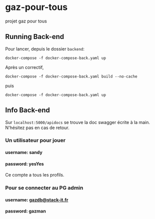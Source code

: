 # gaz-pour-tous
projet gaz pour tous

## Running Back-end

Pour lancer, depuis le dossier `backend`:

`docker-compose -f docker-compose-back.yaml up`

Après un correctif, 


`docker-compose -f docker-compose-back.yaml build --no-cache`

puis

`docker-compose -f docker-compose-back.yaml up`


## Info Back-end

Sur `localhost:5000/apidocs` se trouve la doc swagger écrite à la main. N'hésitez pas en cas de retour.

### Un utilisateur pour jouer
#### username: sandy
#### password: yesYes
Ce compte a tous les profils.

### Pour se connecter au PG admin
#### username: gazdb@stack-it.fr
#### password: gazman
